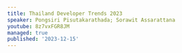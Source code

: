 ```yaml
---
title: Thailand Developer Trends 2023
speaker: Pongsiri Pisutakarathada; Sorawit Assarattana
youtube: 8z7vxFGR8JM
managed: true
published: '2023-12-15'
---
```

